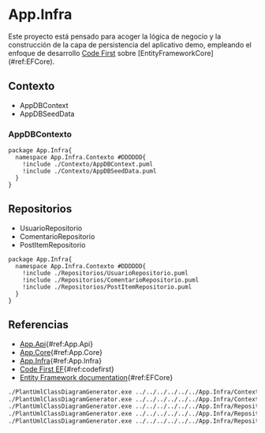 
# App.Infra

Este proyecto está pensado para acoger la lógica de negocio y la construcción de la capa de persistencia del aplicativo demo, empleando el enfoque de desarrollo [Code First](#ref:codefirst) sobre [EntityFrameworkCore]
(#ref:EFCore).

## Contexto

* AppDBContext
* AppDBSeedData

### AppDBContexto

```plantuml
package App.Infra{
  namespace App.Infra.Contexto #DDDDDD{
    !include ./Contexto/AppDBContext.puml
    !include ./Contexto/AppDBSeedData.puml
  }
}
```

## Repositorios

* UsuarioRepositorio
* ComentarioRepositorio
* PostItemRepositorio

```plantuml
package App.Infra{
  namespace App.Infra.Contexto #DDDDDD{
    !include ./Repositorios/UsuarioRepositorio.puml
    !include ./Repositorios/ComentarioRepositorio.puml
    !include ./Repositorios/PostItemRepositorio.puml
  }
}
```

## Referencias

* [App.Api](https://github.com/wkrea/appdemo/tree/main/BackEnd/App.Api){#ref:App.Api}
* [App.Core](https://github.com/wkrea/appdemo/tree/main/BackEnd/App.Core){#ref:App.Core}
* [App.Infra](https://github.com/wkrea/appdemo/tree/main/BackEnd/App.Infra){#ref:App.Infra}
* [Code First EF](https://docs.microsoft.com/en-us/ef/ef6/modeling/code-first/workflows/new-database){#ref:codefirst}
* [Entity Framework documentation](https://docs.microsoft.com/en-us/ef/core/){#ref:EFCore}

```bash
./PlantUmlClassDiagramGenerator.exe ../../../../../../App.Infra/Contexto/AppDBContext.cs
./PlantUmlClassDiagramGenerator.exe ../../../../../../App.Infra/Contexto/AppDBSeedData.cs
./PlantUmlClassDiagramGenerator.exe ../../../../../../App.Infra/Repositorios/ComentarioRepositorio.cs
./PlantUmlClassDiagramGenerator.exe ../../../../../../App.Infra/Repositorios/PostItemRepositorio.cs
./PlantUmlClassDiagramGenerator.exe ../../../../../../App.Infra/Repositorios/UsuarioRepositorio.cs
```